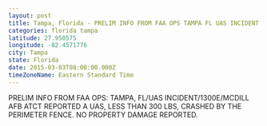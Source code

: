 ```yaml
---
layout: post
title: Tampa, Florida - PRELIM INFO FROM FAA OPS TAMPA FL UAS INCIDENT 1300E MCDILL AFB ATCT REPORTED A
categories: florida tampa
latitude: 27.950575
longitude: -82.4571776
city: Tampa
state: Florida
date: 2015-03-03T08:00:00.000Z
timeZoneName: Eastern Standard Time
---
```


PRELIM INFO FROM FAA OPS: TAMPA, FL/UAS INCIDENT/1300E/MCDILL AFB ATCT REPORTED A UAS, LESS THAN 300 LBS, CRASHED BY THE PERIMETER FENCE. NO PROPERTY DAMAGE REPORTED. 